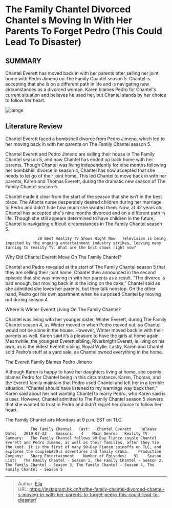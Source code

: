 # The Family Chantel Divorced Chantel s Moving In With Her Parents To Forget Pedro (This Could Lead To Disaster)


## SUMMARY 



  Chantel Everett has moved back in with her parents after selling her joint home with Pedro Jimeno on The Family Chantel season 5.   Chantel is accepting that she is on a different path in life and is navigating new circumstances as a divorced woman.   Karen blames Pedro for Chantel&#39;s current situation and believes he used her, but Chantel stands by her choice to follow her heart.  

![iamge](https://static1.srcdn.com/wordpress/wp-content/uploads/2023/11/the-family-chantel-star-chantel-everett-reveals-brand-new-job-after-career-shakeup.jpg)

## Literature Review
Chantel Everett faced a bombshell divorce from Pedro Jimeno, which led to her moving back in with her parents on The Family Chantel season 5.




Chantel Everett and Pedro Jimeno are selling their house in The Family Chantel season 5, and now Chantel has ended up back home with her parents. Though Chantel was living independently for nine months following her bombshell divorce in season 4, Chantel has now accepted that she needs to let go of their joint home. This led Chantel to move back in with her parents, Karen and Thomas Everett, during the dramatic new season of The Family Chantel season 5.




Chantel made it clear from the start of the season that she isn’t in the best place. The Atlanta nurse desperately desired children during her marriage to Pedro and didn’t hide how much she wanted them. Now, at 32 years old, Chantel has accepted she&#39;s nine months divorced and on a different path in life. Though she still appears determined to have children in the future, Chantel is navigating difficult circumstances in The Family Chantel season 5.

                  20 Best Reality TV Shows Right Now   Television is being impacted by the ongoing entertainment industry strikes, leaving many turning to reality TV. What are the best shows right now?    


 Why Did Chantel Everett Move On The Family Chantel? 

 

Chantel and Pedro revealed at the start of The Family Chantel season 5 that they are selling their joint home. Chantel then announced in the second episode that she was moving in with her parents as a result. “The divorce is bad enough, but moving back in is the icing on the cake,” Chantel said as she admitted she loves her parents, but they talk nonstop. On the other hand, Pedro got his own apartment when he surprised Chantel by moving out during season 4.






 Where Is Winter Everett Living On The Family Chantel? 
          

Chantel was living with her younger sister, Winter Everett, during The Family Chantel season 4, as Winter moved in when Pedro moved out, so Chantel would not be alone in the house. However, Winter moved back in with their parents as well. Karen said it’s a pleasure to have the girls at home again. Meanwhile, the youngest Everett sibling, Riverknight Everett, is living on his own, as is the eldest Everett sibling, Royal Wylie. Lastly, Karen and Chantel sold Pedro’s stuff at a yard sale, as Chantel owned everything in the home.



 The Everett Family Blames Pedro Jimeno 
          




Although Karen is happy to have her daughters living at home, she openly blames Pedro for Chantel being in this circumstance. Karen, Thomas, and the Everett family maintain that Pedro used Chantel and left her in a terrible situation. “Chantel should have listened to my warnings way back then,” Karen said about her not wanting Chantel to marry Pedro, who Karen said is a user. However, Chantel admitted to The Family Chantel season 5 viewers that she wanted to trust in Pedro and didn’t regret her choice to follow her heart.



The Family Chantel airs Mondays at 9 p.m. EST on TLC.




               The Family Chantel   Cast:   Chantel Everett    Release Date:   2019-07-22    Seasons:   4    Main Genre:   Reality TV    Summary:   The Family Chantel follows 90 Day Fiance couple Chantel Everett and Pedro Jimeno, as well as their families, after they tie the knot. It is the first of many 90-Day Fiance spinoffs on TLC, and explores the couple&#39;s adventures and family drama.    Production Company:   Sharp Entertainment    Number of Episodes:   31    Season List:   The Family Chantel - Season 1, The Family Chantel - Season 2, The Family Chantel - Season 3, The Family Chantel - Season 4, The Family Chantel - Season 5      

---

> Author: [Ella](https://instagram.hk.cn/)  
> URL: https://instagram.hk.cn/tv/the-family-chantel-divorced-chantel-s-moving-in-with-her-parents-to-forget-pedro-this-could-lead-to-disaster/  

